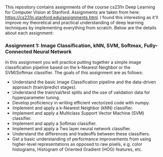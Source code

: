 This repository contains assignments of the course cs231n Deep Learning for Computer Vision at Stanford. Assignments are taken from here: https://cs231n.stanford.edu/assignments.html.
I found this interesting as it'll improve my theoretical and practical understanding of deep learning techniques by implementing everything from scratch. Below are the details about each assignment:

### Assignment 1: Image Classification, kNN, SVM, Softmax, Fully-Connected Neural Network

In this assignment you will practice putting together a simple image classification pipeline based on the k-Nearest Neighbor or the SVM/Softmax classifier. The goals of this assignment are as follows:

- Understand the basic Image Classification pipeline and the data-driven approach (train/predict stages).
- Understand the train/val/test splits and the use of validation data for hyperparameter tuning.
- Develop proficiency in writing efficient vectorized code with numpy.
- Implement and apply a k-Nearest Neighbor (kNN) classifier.
- Implement and apply a Multiclass Support Vector Machine (SVM) classifier.
- Implement and apply a Softmax classifier.
- Implement and apply a Two layer neural network classifier.
- Understand the differences and tradeoffs between these classifiers.
- Get a basic understanding of performance improvements from using higher-level representations as opposed to raw pixels, e.g. color histograms, Histogram of Oriented Gradient (HOG) features, etc.
